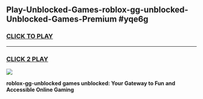
## Play-Unblocked-Games-roblox-gg-unblocked-Unblocked-Games-Premium #yqe6g
<h3>
<a href="https://premium.freeplayer.one?title=roblox-gg-unblocked&ref=12M">CLICK TO PLAY</a></h3>
<hr>

<h3>
<a href="https://premium.freeplayer.one?title=roblox-gg-unblocked&ref=12M">CLICK 2 PLAY</a>
  
</h3>

<a href="https://premium.freeplayer.one?title=roblox-gg-unblocked&ref=12M"><img src="https://clearcache.store/games.png"></a>


**roblox-gg-unblocked games unblocked: Your Gateway to Fun and Accessible Online Gaming**
